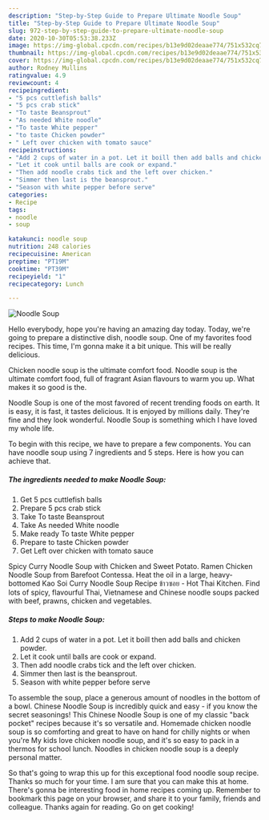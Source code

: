 ```yaml
---
description: "Step-by-Step Guide to Prepare Ultimate Noodle Soup"
title: "Step-by-Step Guide to Prepare Ultimate Noodle Soup"
slug: 972-step-by-step-guide-to-prepare-ultimate-noodle-soup
date: 2020-10-30T05:53:38.233Z
image: https://img-global.cpcdn.com/recipes/b13e9d02deaae774/751x532cq70/noodle-soup-recipe-main-photo.jpg
thumbnail: https://img-global.cpcdn.com/recipes/b13e9d02deaae774/751x532cq70/noodle-soup-recipe-main-photo.jpg
cover: https://img-global.cpcdn.com/recipes/b13e9d02deaae774/751x532cq70/noodle-soup-recipe-main-photo.jpg
author: Rodney Mullins
ratingvalue: 4.9
reviewcount: 4
recipeingredient:
- "5 pcs cuttlefish balls"
- "5 pcs crab stick"
- "To taste Beansprout"
- "As needed White noodle"
- "To taste White pepper"
- "to taste Chicken powder"
- " Left over chicken with tomato sauce"
recipeinstructions:
- "Add 2 cups of water in a pot. Let it boill then add balls and chicken powder."
- "Let it cook until balls are cook or expand."
- "Then add noodle crabs tick and the left over chicken."
- "Simmer then last is the beansprout."
- "Season with white pepper before serve"
categories:
- Recipe
tags:
- noodle
- soup

katakunci: noodle soup 
nutrition: 248 calories
recipecuisine: American
preptime: "PT19M"
cooktime: "PT39M"
recipeyield: "1"
recipecategory: Lunch

---
```



![Noodle Soup](https://img-global.cpcdn.com/recipes/b13e9d02deaae774/751x532cq70/noodle-soup-recipe-main-photo.jpg)

Hello everybody, hope you're having an amazing day today. Today, we're going to prepare a distinctive dish, noodle soup. One of my favorites food recipes. This time, I'm gonna make it a bit unique. This will be really delicious.

Chicken noodle soup is the ultimate comfort food. Noodle soup is the ultimate comfort food, full of fragrant Asian flavours to warm you up. What makes it so good is the.

Noodle Soup is one of the most favored of recent trending foods on earth. It is easy, it is fast, it tastes delicious. It is enjoyed by millions daily. They're fine and they look wonderful. Noodle Soup is something which I have loved my whole life.


To begin with this recipe, we have to prepare a few components. You can have noodle soup using 7 ingredients and 5 steps. Here is how you can achieve that.

<!--inarticleads1-->

##### The ingredients needed to make Noodle Soup:

1. Get 5 pcs cuttlefish balls
1. Prepare 5 pcs crab stick
1. Take To taste Beansprout
1. Take As needed White noodle
1. Make ready To taste White pepper
1. Prepare to taste Chicken powder
1. Get  Left over chicken with tomato sauce


Spicy Curry Noodle Soup with Chicken and Sweet Potato. Ramen Chicken Noodle Soup from Barefoot Contessa. Heat the oil in a large, heavy-bottomed Kao Soi Curry Noodle Soup Recipe ข้าวซอย - Hot Thai Kitchen. Find lots of spicy, flavourful Thai, Vietnamese and Chinese noodle soups packed with beef, prawns, chicken and vegetables. 

<!--inarticleads2-->

##### Steps to make Noodle Soup:

1. Add 2 cups of water in a pot. Let it boill then add balls and chicken powder.
1. Let it cook until balls are cook or expand.
1. Then add noodle crabs tick and the left over chicken.
1. Simmer then last is the beansprout.
1. Season with white pepper before serve


To assemble the soup, place a generous amount of noodles in the bottom of a bowl. Chinese Noodle Soup is incredibly quick and easy - if you know the secret seasonings! This Chinese Noodle Soup is one of my classic &#34;back pocket&#34; recipes because it&#39;s so versatile and. Homemade chicken noodle soup is so comforting and great to have on hand for chilly nights or when you&#39;re My kids love chicken noodle soup, and it&#39;s so easy to pack in a thermos for school lunch. Noodles in chicken noodle soup is a deeply personal matter. 

So that's going to wrap this up for this exceptional food noodle soup recipe. Thanks so much for your time. I am sure that you can make this at home. There's gonna be interesting food in home recipes coming up. Remember to bookmark this page on your browser, and share it to your family, friends and colleague. Thanks again for reading. Go on get cooking!
